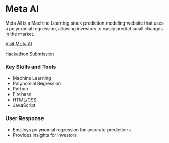 # Meta AI

Meta AI is a Machine Learning stock prediction modeling website that uses a polynomial regression, allowing investors to easily predict small changes in the market.

[Visit Meta AI](https://metaaiml.github.io/)

[Hackathon Submission](https://devpost.com/software/meta-ai)

### Key Skills and Tools
* Machine Learning
* Polynomial Regression
* Python
* Firebase
* HTML/CSS
* JavaScript

### User Response
* Employs polynomial regression for accurate predictions
* Provides insights for investors
